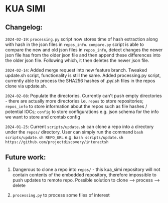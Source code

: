 # KUA SIMI

## Changelog:
`2024-02-19`: `processing.py` script now stores time of hash extraction along with hash in the json files in `repos_info`. `compare.py` script is able to compare the new and old json files in `repos_info`, detect changes the newer json file has from the older json file and then append these differences into the older json file. Following which, it then deletes the newer json file. 

`2024-02-14`: Added merge request into new feature branch. Tweaked update.sh script, functionality is still the same. Added processing.py script, currently able to process the SHA256 hashes of .py/.sh files in the repos clone via update.sh.

`2024-02-08`: Populate the directories. Currently can't push empty directories - there are actually more directories i.e. `repos` to store repositories; `repos_info` to store information about the repos such as file hashes / potential IOCs; `config` to store configurations e.g. json schema for the info we want to store and crontab config

`2024-01-25`: Current `scripts/update.sh` can clone a repo into a directory under the `repos/` directory. User can simply run the command `bash scripts/update.sh REPO_URL` e.g. `bash scripts/update.sh  https://github.com/projectdiscovery/interactsh`

## Future work: 
1. Dangerous to clone a repo into `repos/` - this kua_simi repository will not contain contents of the embedded repository, therefore impossible to push updates to remote repo. Possible solution to clone --> process --> delete

2. `processing.py` to process some files of interest 

